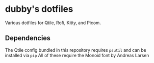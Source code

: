 # dubby's dotfiles
Various dotfiles for Qtile, Rofi, Kitty, and Picom.

## Dependencies
The Qtile config bundled in this repository requires `psutil` and can be installed via `pip`
All of these require the Monoid font by Andreas Larsen
